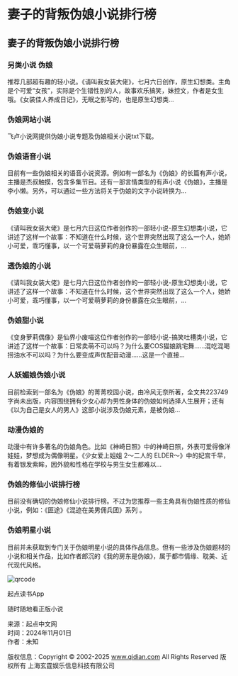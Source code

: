 # 妻子的背叛伪娘小说排行榜

## 妻子的背叛伪娘小说排行榜

### 另类小说 伪娘

推荐几部超有趣的轻小说。《请叫我女装大佬》，七月六日创作，原生幻想类。主角是个可爱“女孩”，实际是个生错性别的人，故事欢乐搞笑，妹控文，作者是女生哦。《女装佳人养成日记》，无眠之影写的，也是原生幻想类...

### 伪娘网站小说

飞卢小说网提供伪娘小说专题及伪娘相关小说txt下载。 

### 伪娘语音小说

目前有一些伪娘相关的语音小说资源。例如有一部名为《伪娘》的长篇有声小说，主播是杰叔触摸，包含多集节目。还有一部言情类型的有声小说《伪娘》，主播是李小懒。另外，可以通过一些方法将关于伪娘的文字小说转换为...

### 伪娘变小说

《请叫我女装大佬》是七月六日这位作者创作的一部轻小说-原生幻想类小说，它讲述了这样一个故事：不知道在什么时候，这个世界突然出现了这么一个人，她娇小可爱，乖巧懂事，以一个可爱萌萝莉的身份暴露在众生眼前，...

### 透伪娘的小说

《请叫我女装大佬》是七月六日这位作者创作的一部轻小说-原生幻想类小说，它讲述了这样一个故事：不知道在什么时候，这个世界突然出现了这么一个人，她娇小可爱，乖巧懂事，以一个可爱萌萝莉的身份暴露在众生眼前，...

### 伪娘甜小说

《变身萝莉偶像》是仙界小废喵这位作者创作的一部轻小说-搞笑吐槽类小说，它讲述了这样一个故事：日常卖萌不可以吗？为什么要COS猫娘跳宅舞……混吃混喝捞油水不可以吗？为什么要变成声优配音动漫……这是一个直接...

### 人妖媚娘伪娘小说

目前检索到一部名为《伪娘》的菁菁校园小说，由冷风无奈所著，全文共223749字尚未出版，内容围绕拥有少女心却为男性身体的伪娘如何选择人生展开；还有《以为自己是女人的男人》这部小说涉及伪娘元素，是被伪娘...

### 动漫伪娘的

动漫中有许多著名的伪娘角色。比如《神崎日照》中的神崎日照，外表可爱得像洋娃娃，梦想成为偶像明星。《少女爱上姐姐 2～二人的 ELDER～》中的妃宫千早，有着银发紫眸，因外貌和性格在学校与男生女生都难以...

### 伪娘的修仙小说排行榜

目前没有确切的伪娘修仙小说排行榜。不过为您推荐一些主角具有伪娘性质的修仙小说，例如：《匪途》《混迹在美男佣兵团》系列 。

### 伪娘明星小说

目前并未获取到专门关于伪娘明星小说的具体作品信息。但有一些涉及伪娘题材的小说和相关作品，比如作者郎沉的《我的房东是伪娘》，属于都市情缘、耽美、近代现代风格。 

![qrcode](https://imgservices-1252317822.image.myqcloud.com/coco/s03032023/fb9dbdd4.avvf16.png)

起点读书App

随时随地看正版小说

来源：起点中文网  
时间：2024年11月01日  
作者：未知

版权信息：Copyright © 2002-2025 www.qidian.com All Rights Reserved 版权所有 上海玄霆娱乐信息科技有限公司
<!-- tcd_original_link https://www.qidian.com/ask/tqbosxaskrhfo -->
